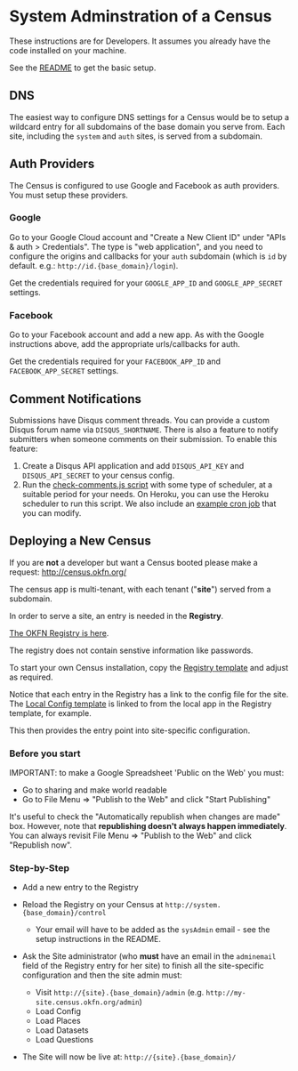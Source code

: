 # System Adminstration of a Census

These instructions are for Developers. It assumes you already have the code installed on your machine.

See the [README](https://github.com/okfn/opendatacensus) to get the basic setup.

## DNS

The easiest way to configure DNS settings for a Census would be to setup a wildcard entry for all subdomains of the base domain you serve from. Each site, including the `system` and `auth` sites, is served from a subdomain.

## Auth Providers

The Census is configured to use Google and Facebook as auth providers. You must setup these providers.

### Google

Go to your Google Cloud account and "Create a New Client ID" under "APIs & auth > Credentials". The type is "web application", and you need to configure the origins and callbacks for your `auth` subdomain (which is `id` by default. e.g.: `http://id.{base_domain}/login`).

Get the credentials required for your `GOOGLE_APP_ID` and `GOOGLE_APP_SECRET` settings.

### Facebook

Go to your Facebook account and add a new app. As with the Google instructions above, add the appropriate urls/callbacks for auth.

Get the credentials required for your `FACEBOOK_APP_ID` and `FACEBOOK_APP_SECRET` settings.

## Comment Notifications

Submissions have Disqus comment threads. You can provide a custom Disqus forum name via `DISQUS_SHORTNAME`. There is also a feature to notify submitters when someone comments on their submission. To enable this feature:

1. Create a Disqus API application and add `DISQUS_API_KEY` and `DISQUS_API_SECRET` to your census config.
2. Run the [check-comments.js script](https://github.com/okfn/opendatacensus/blob/master/scripts/check-comments.js) with some type of scheduler, at a suitable period for your needs. On Heroku, you can use the Heroku scheduler to run this script. We also include an [example cron job](https://github.com/okfn/opendatacensus/blob/master/scripts/cron.example) that you can modify.

## Deploying a New Census

If you are **not** a developer but want a Census booted please make a
request: <http://census.okfn.org/>

The census app is multi-tenant, with each tenant ("**site**") served from a subdomain.

In order to serve a site, an entry is needed in the **Registry**.

[The OKFN Registry is here](https://docs.google.com/spreadsheets/d/18jINMw7ifwUoqizc4xaQE8XtF4apPfsmMN43EM-9Pmc/edit#gid=0).

The registry does not contain senstive information like passwords.

To start your own Census installation, copy the [Registry template](https://docs.google.com/spreadsheets/d/1gbjbkFjjES7mS6aFbZRFJ6BcjXDKaIr9I4AxFGCwLkk/edit#gid=0) and adjust as required.

Notice that each entry in the Registry has a link to the config file for the site. The [Local Config template](https://docs.google.com/spreadsheets/d/1ziJAlV4F02467oAmH1CDUdWBYdRp7LlVZgDVUuJU-l8/edit#gid=0) is linked to from the local app in the Registry template, for example.

This then provides the entry point into site-specific configuration.

### Before you start

IMPORTANT: to make a Google Spreadsheet 'Public on the Web' you must:

* Go to sharing and make world readable
* Go to File Menu => "Publish to the Web" and click "Start Publishing"

It's useful to check the "Automatically republish when changes are made" box. However, note that **republishing doesn't always happen immediately**. You can always revisit File Menu => "Publish to the Web" and click "Republish now".

### Step-by-Step

* Add a new entry to the Registry
* Reload the Registry on your Census at `http://system.{base_domain}/control`
  * Your email will have to be added as the `sysAdmin` email - see the setup instructions in the README.
* Ask the Site administrator (who **must** have an email in the `adminemail` field of the Registry entry for her site) to finish all the site-specific configuration and then the site admin must:
  * Visit `http://{site}.{base_domain}/admin` (e.g. `http://my-site.census.okfn.org/admin`)
  * Load Config
  * Load Places
  * Load Datasets
  * Load Questions

* The Site will now be live at: `http://{site}.{base_domain}/`

